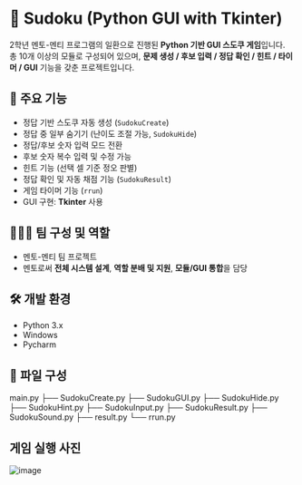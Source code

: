 # 🧩 Sudoku (Python GUI with Tkinter)

2학년 멘토-멘티 프로그램의 일환으로 진행된 **Python 기반 GUI 스도쿠 게임**입니다.  
총 10개 이상의 모듈로 구성되어 있으며, **문제 생성 / 후보 입력 / 정답 확인 / 힌트 / 타이머 / GUI** 기능을 갖춘 프로젝트입니다.

## 📌 주요 기능
- 정답 기반 스도쿠 자동 생성 (`SudokuCreate`)
- 정답 중 일부 숨기기 (난이도 조절 가능, `SudokuHide`)
- 정답/후보 숫자 입력 모드 전환
- 후보 숫자 복수 입력 및 수정 가능
- 힌트 기능 (선택 셀 기준 정오 판별)
- 정답 확인 및 자동 채점 기능 (`SudokuResult`)
- 게임 타이머 기능 (`rrun`)
- GUI 구현: **Tkinter** 사용

## 🧑‍🤝‍🧑 팀 구성 및 역할
- 멘토-멘티 팀 프로젝트
- 멘토로써 **전체 시스템 설계**, **역할 분배 및 지원**, **모듈/GUI 통합**을 담당

## 🛠️ 개발 환경
- Python 3.x
- Windows
- Pycharm

## 📂 파일 구성
main.py
├── SudokuCreate.py
├── SudokuGUI.py
├── SudokuHide.py
├── SudokuHint.py
├── SudokuInput.py
├── SudokuResult.py
├── SudokuSound.py
├── result.py
└── rrun.py

## 게임 실행 사진
![image](https://github.com/user-attachments/assets/b9297a96-f0e0-4922-af19-230c1b1aa5ef)
